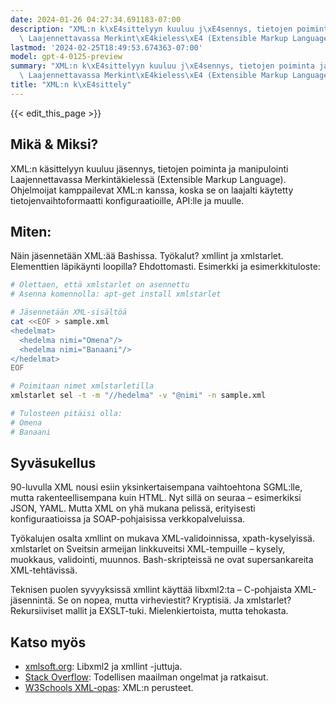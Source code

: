 ```yaml
---
date: 2024-01-26 04:27:34.691183-07:00
description: "XML:n k\xE4sittelyyn kuuluu j\xE4sennys, tietojen poiminta ja manipulointi\
  \ Laajennettavassa Merkint\xE4kieless\xE4 (Extensible Markup Language). Ohjelmoijat\u2026"
lastmod: '2024-02-25T18:49:53.674363-07:00'
model: gpt-4-0125-preview
summary: "XML:n k\xE4sittelyyn kuuluu j\xE4sennys, tietojen poiminta ja manipulointi\
  \ Laajennettavassa Merkint\xE4kieless\xE4 (Extensible Markup Language). Ohjelmoijat\u2026"
title: "XML:n k\xE4sittely"
---
```


{{< edit_this_page >}}

## Mikä & Miksi?
XML:n käsittelyyn kuuluu jäsennys, tietojen poiminta ja manipulointi Laajennettavassa Merkintäkielessä (Extensible Markup Language). Ohjelmoijat kamppailevat XML:n kanssa, koska se on laajalti käytetty tietojenvaihtoformaatti konfiguraatioille, API:lle ja muulle.

## Miten:
Näin jäsennetään XML:ää Bashissa. Työkalut? xmllint ja xmlstarlet. Elementtien läpikäynti loopilla? Ehdottomasti. Esimerkki ja esimerkkituloste:

```bash
# Olettaen, että xmlstarlet on asennettu
# Asenna komennolla: apt-get install xmlstarlet

# Jäsennetään XML-sisältöä
cat <<EOF > sample.xml
<hedelmat>
  <hedelma nimi="Omena"/>
  <hedelma nimi="Banaani"/>
</hedelmat>
EOF

# Poimitaan nimet xmlstarletilla
xmlstarlet sel -t -m "//hedelma" -v "@nimi" -n sample.xml

# Tulosteen pitäisi olla:
# Omena
# Banaani
```

## Syväsukellus
90-luvulla XML nousi esiin yksinkertaisempana vaihtoehtona SGML:lle, mutta rakenteellisempana kuin HTML. Nyt sillä on seuraa – esimerkiksi JSON, YAML. Mutta XML on yhä mukana pelissä, erityisesti konfiguraatioissa ja SOAP-pohjaisissa verkkopalveluissa.

Työkalujen osalta xmllint on mukava XML-validoinnissa, xpath-kyselyissä. xmlstarlet on Sveitsin armeijan linkkuveitsi XML-tempuille – kysely, muokkaus, validointi, muunnos. Bash-skripteissä ne ovat supersankareita XML-tehtävissä.

Teknisen puolen syvyyksissä xmllint käyttää libxml2:ta – C-pohjaista XML-jäsennintä. Se on nopea, mutta virheviestit? Kryptisiä. Ja xmlstarlet? Rekursiiviset mallit ja EXSLT-tuki. Mielenkiertoista, mutta tehokasta.

## Katso myös
- [xmlsoft.org](http://xmlsoft.org/): Libxml2 ja xmllint -juttuja.
- [Stack Overflow](https://stackoverflow.com/questions/tagged/xml+bash): Todellisen maailman ongelmat ja ratkaisut.
- [W3Schools XML-opas](https://www.w3schools.com/xml/): XML:n perusteet.
